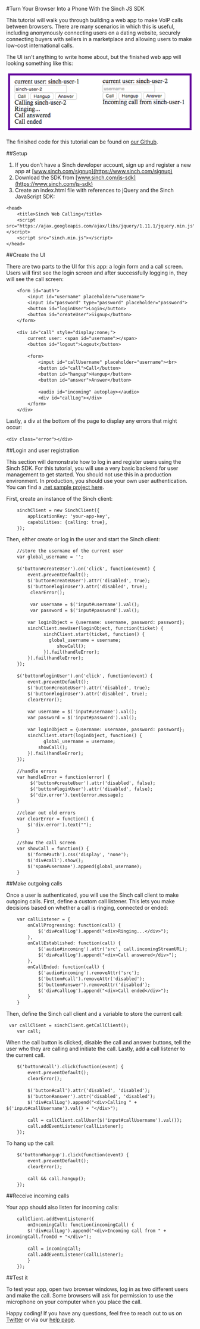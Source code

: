 #Turn Your Browser Into a Phone With the Sinch JS SDK

This tutorial will walk you through building a web app to make VoIP calls between browsers. There are many scenarios in which this is useful, including anonymously connecting users on a dating website, securely connecting buyers with sellers in a marketplace and allowing users to make low-cost international calls.

The UI isn't anything to write home about, but the finished web app will looking something like this:

![overview](images/overview.png)

The finished code for this tutorial can be found on [our Github](https://github.com/sinch/js-web-calling).

##Setup
1. If you don’t have a Sinch developer account, sign up and register a new app at 
[www.sinch.com/signup](https://www.sinch.com/signup)
2. Download the SDK from [www.sinch.com/js-sdk](https://www.sinch.com/js-sdk)
3. Create an index.html file with references to jQuery and the Sinch JavaScript SDK:

```
<head>
    <title>Sinch Web Calling</title>
    <script src="https://ajax.googleapis.com/ajax/libs/jquery/1.11.1/jquery.min.js"></script>
    <script src="sinch.min.js"></script>
</head>
```

##Create the UI

There are two parts to the UI for this app: a login form and a call screen. Users will first see the login screen and after successfully logging in, they will see the call screen:

```
    <form id="auth">
        <input id="username" placeholder="username">
        <input id="password" type="password" placeholder="password">
        <button id="loginUser">Login</button>
        <button id="createUser">Signup</button>
    </form>

    <div id="call" style="display:none;">       
        current user: <span id="username"></span>
        <button id="logout">Logout</button>

        <form>
            <input id="callUsername" placeholder="username"><br>
            <button id="call">Call</button>
            <button id="hangup">Hangup</button>
            <button id="answer">Answer</button>

            <audio id="incoming" autoplay></audio>
            <div id="callLog"></div>
        </form>
    </div>
```
    
Lastly, a div at the bottom of the page to display any errors that might occur:

 ```<div class="error"></div>```
    
##Login and user registration

This section will demonstrate how to log in and register users using the Sinch SDK. For this tutorial, you will use a very basic backend for user management to get started. You should not use this in a production environment. In production, you should use your own user authentication. You can find a [.net sample project here](https://github.com/sinch/net-backend-sample).

First, create an instance of the Sinch client:

```
    sinchClient = new SinchClient({
        applicationKey: 'your-app-key',
        capabilities: {calling: true},
    });
```
    
Then, either create or log in the user and start the Sinch client:

```
    //store the username of the current user
    var global_username = '';

    $('button#createUser').on('click', function(event) {
        event.preventDefault();
        $('button#createUser').attr('disabled', true);
        $('button#loginUser').attr('disabled', true);
	     clearError();
    
	     var username = $('input#username').val();
	     var password = $('input#password').val();
    
        var loginObject = {username: username, password: password};
        sinchClient.newUser(loginObject, function(ticket) {
		      sinchClient.start(ticket, function() {
                global_username = username;
			       showCall();
		      }).fail(handleError);
        }).fail(handleError);
    });

    $('button#loginUser').on('click', function(event) {
        event.preventDefault();
        $('button#createUser').attr('disabled', true);
        $('button#loginUser').attr('disabled', true);
        clearError();
    
        var username = $('input#username').val();
        var password = $('input#password').val();

        var loginObject = {username: username, password: password};
        sinchClient.start(loginObject, function() {
		      global_username = username;
            showCall();
        }).fail(handleError);
    });
    
    //handle errors
    var handleError = function(error) {
	     $('button#createUser').attr('disabled', false);
	     $('button#loginUser').attr('disabled', false);
	     $('div.error').text(error.message);
    }
    
    //clear out old errors
    var clearError = function() {
	    $('div.error').text("");
    }
    
    //show the call screen
    var showCall = function() {
        $('form#auth').css('display', 'none');
        $('div#call').show();
        $('span#username').append(global_username);
    }
```

##Make outgoing calls

Once a user is authenticated, you will use the Sinch call client to make outgoing calls. First, define a custom call listener. This lets you make decisions based on whether a call is ringing, connected or ended:

```
    var callListener = {
        onCallProgressing: function(call) {
            $('div#callLog').append("<div>Ringing...</div>");
        },
        onCallEstablished: function(call) {
            $('audio#incoming').attr('src', call.incomingStreamURL);
            $('div#callLog').append("<div>Call answered</div>");
        },
        onCallEnded: function(call) {
            $('audio#incoming').removeAttr('src');
            $('button#call').removeAttr('disabled');
            $('button#answer').removeAttr('disabled');
            $('div#callLog').append("<div>Call ended</div>");
        }
    }
```
    
Then, define the Sinch call client and a variable to store the current call:

````  
 var callClient = sinchClient.getCallClient();
    var call;
````
    
When the call button is clicked, disable the call and answer buttons, tell the user who they are calling and initiate the call. Lastly, add a call listener to the current call.
    
```
    $('button#call').click(function(event) {
        event.preventDefault();
        clearError();

        $('button#call').attr('disabled', 'disabled');
        $('button#answer').attr('disabled', 'disabled');
        $('div#callLog').append("<div>Calling " + $('input#callUsername').val() + "</div>");

        call = callClient.callUser($('input#callUsername').val());
        call.addEventListener(callListener);
    });
```
    
To hang up the call:

```
    $('button#hangup').click(function(event) {
        event.preventDefault();
        clearError();
    
        call && call.hangup();
    });
```

##Receive incoming calls

Your app should also listen for incoming calls:

```
    callClient.addEventListener({
        onIncomingCall: function(incomingCall) {
        $('div#callLog').append("<div>Incoming call from " + incomingCall.fromId + "</div>");

        call = incomingCall;
        call.addEventListener(callListener);
        }
    });
```
    
##Test it

To test your app, open two browser windows, log in as two different users and make the call. Some browsers will ask for permission to use the microphone on your computer when you place the call.

Happy coding! If you have any questions, feel free to reach out to us on [Twitter](https://twitter.com/sinchdev) or via our [help page](https://www.sinch.com/support/).
